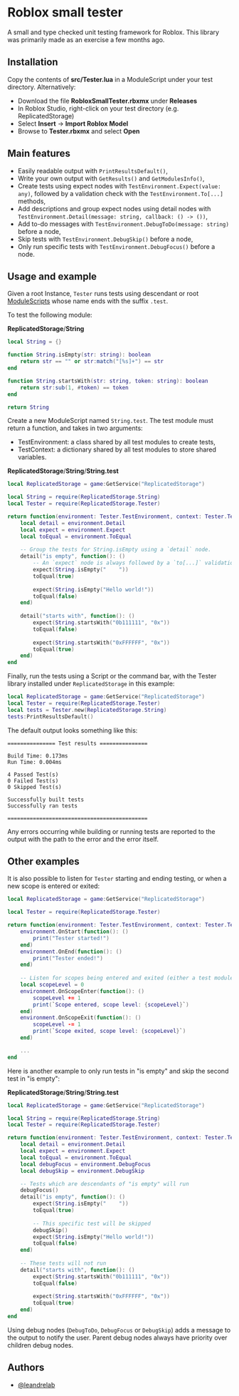 # Roblox small tester

A small and type checked unit testing framework for Roblox. This library was primarily made as an exercise a few months ago.

## Installation

Copy the contents of **src/Tester.lua** in a ModuleScript under your test directory. Alternatively:

* Download the file **RobloxSmallTester.rbxmx** under **Releases**
* In Roblox Studio, right-click on your test directory (e.g. ReplicatedStorage)
* Select **Insert** -> **Import Roblox Model**
* Browse to **Tester.rbxmx** and select **Open**

## Main features

* Easily readable output with `PrintResultsDefault()`,
* Write your own output with `GetResults()` and `GetModulesInfo()`,
* Create tests using expect nodes with `TestEnvironment.Expect(value: any)`, followed by a validation check with the `TestEnvironment.To[...]` methods,
* Add descriptions and group expect nodes using detail nodes with `TestEnvironment.Detail(message: string, callback: () -> ())`,
* Add to-do messages with `TestEnvironment.DebugToDo(message: string)` before a node,
* Skip tests with `TestEnvironment.DebugSkip()` before a node,
* Only run specific tests with `TestEnvironment.DebugFocus()` before a node.

## Usage and example

Given a root Instance, `Tester` runs tests using descendant or root [ModuleScripts](https://create.roblox.com/docs/reference/engine/classes/ModuleScript) whose name ends with the suffix `.test`.

To test the following module:

**ReplicatedStorage**/**String**

```lua
local String = {}

function String.isEmpty(str: string): boolean
    return str == "" or str:match("[%s]+") == str
end

function String.startsWith(str: string, token: string): boolean
    return str:sub(1, #token) == token
end

return String
```

Create a new ModuleScript named `String.test`.
The test module must return a function, and takes in two arguments:

* TestEnvironment: a class shared by all test modules to create tests,
* TestContext: a dictionary shared by all test modules to store shared variables.

**ReplicatedStorage**/**String**/**String.test**

```lua
local ReplicatedStorage = game:GetService("ReplicatedStorage")

local String = require(ReplicatedStorage.String)
local Tester = require(ReplicatedStorage.Tester)

return function(environment: Tester.TestEnvironment, context: Tester.TestContext): ()
    local detail = environment.Detail
    local expect = environment.Expect
    local toEqual = environment.ToEqual
    
    -- Group the tests for String.isEmpty using a `detail` node.
    detail("is empty", function(): ()
        -- An `expect` node is always followed by a `to[...]` validation check.
        expect(String.isEmpty("    "))
        toEqual(true)
        
        expect(String.isEmpty("Hello world!"))
        toEqual(false)
    end)
    
    detail("starts with", function(): ()
        expect(String.startsWith("0b111111", "0x"))
        toEqual(false)
        
        expect(String.startsWith("0xFFFFFF", "0x"))
        toEqual(true)
    end)
end
```

Finally, run the tests using a Script or the command bar, with the Tester library installed under `ReplicatedStorage` in this example:

```lua
local ReplicatedStorage = game:GetService("ReplicatedStorage")
local Tester = require(ReplicatedStorage.Tester)
local tests = Tester.new(ReplicatedStorage.String)
tests:PrintResultsDefault()
```

The default output looks something like this:

```
=============== Test results ===============

Build Time: 0.173ms
Run Time: 0.004ms

4 Passed Test(s)
0 Failed Test(s)
0 Skipped Test(s)

Successfully built tests
Successfully ran tests

============================================
```

Any errors occurring while building or running tests are reported to the output with the path to the error and the error itself.

## Other examples

It is also possible to listen for `Tester` starting and ending testing, or when a new scope is entered or exited:

```lua
local ReplicatedStorage = game:GetService("ReplicatedStorage")

local Tester = require(ReplicatedStorage.Tester)

return function(environment: Tester.TestEnvironment, context: Tester.TestContext): ()
    environment.OnStart(function(): ()
        print("Tester started!")
    end)
    environment.OnEnd(function(): ()
        print("Tester ended!")
    end)
    
    -- Listen for scopes being entered and exited (either a test module or a detail node)
    local scopeLevel = 0
    environment.OnScopeEnter(function(): ()
        scopeLevel += 1
        print(`Scope entered, scope level: {scopeLevel}`)
    end)
    environment.OnScopeExit(function(): ()
        scopeLevel -= 1
        print(`Scope exited, scope level: {scopeLevel}`)
    end)

    ...
end
```

Here is another example to only run tests in "is empty" and skip the second test in "is empty":

**ReplicatedStorage**/**String**/**String.test**

```lua
local ReplicatedStorage = game:GetService("ReplicatedStorage")

local String = require(ReplicatedStorage.String)
local Tester = require(ReplicatedStorage.Tester)

return function(environment: Tester.TestEnvironment, context: Tester.TestContext): ()
    local detail = environment.Detail
    local expect = environment.Expect
    local toEqual = environment.ToEqual
    local debugFocus = environment.DebugFocus
    local debugSkip = environment.DebugSkip

    -- Tests which are descendants of "is empty" will run
    debugFocus()
    detail("is empty", function(): ()
        expect(String.isEmpty("    "))
        toEqual(true)
        
        -- This specific test will be skipped
        debugSkip() 
        expect(String.isEmpty("Hello world!"))
        toEqual(false)
    end)
    
    -- These tests will not run
    detail("starts with", function(): ()
        expect(String.startsWith("0b111111", "0x"))
        toEqual(false)
        
        expect(String.startsWith("0xFFFFFF", "0x"))
        toEqual(true)
    end)
end
```

Using debug nodes (`DebugToDo`, `DebugFocus` or `DebugSkip`) adds a message to the output to notify the user. Parent debug nodes always have priority over children debug nodes.

## Authors

* [@leandrelab](https://www.github.com/leandrelab)
